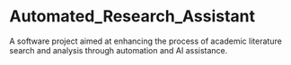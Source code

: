 # Automated_Research_Assistant
A software project aimed at enhancing the process of academic literature search and analysis through automation and AI assistance.
